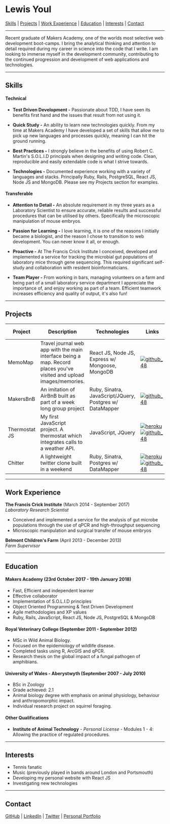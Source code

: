 # Lewis Youl

[Skills](#skills) | [Projects](#projects) | [Work Experience](#experience) | [Education](#education) | [Interests](#interests) | [Contact](#contact)

***

Recent graduate of Makers Academy, one of the worlds most selective web development boot-camps. I bring the analytical thinking and attention to detail required during my career in science into the code that I write. I am looking to immerse myself in the development community, contributing to the continued progression and development of web applications and technologies.

***

## <a name="skills">Skills</a>

#### Technical

* **Test Driven Development -** Passionate about TDD, I have seen its benefits first hand and the issues that result from not using it.


* **Quick Study -** An ability to learn new technologies quickly. From my time at Makers Academy I have developed a set of skills that allow me to pick up new languages and processes quickly, meaning I can hit the ground running.

* **Best Practices -** I strongly believe in the benefits of using Robert C. Martin's S.O.L.I.D principals when designing and writing code. Clean, reproducible and easily extendable code is what I strive towards.

* **Technologies -** Documented experience working with a variety of languages and stacks. Principally Ruby, Rails, PostgreSQL, React JS, Node JS and MongoDB. Please see my Projects section for examples.

#### Transferable

* **Attention to Detail -** An absolute requirement in my three years as a Laboratory Scientist to ensure accurate, reliable results and successful procedures that can be utilised by others. Specifically the microscopic manipulation of mouse embryos.

* **Passion for Learning -** I love learning, it is one of the reasons I initially became a biologist, and the reason I chose to transition to web development. You can never know it all, or enough.

* **Proactive -** At The Francis Crick Institute I conceived, developed and implemented a service for tracking the microbial gut populations of laboratory mice through gene sequencing. This required significant self-study and collaboration with resident bioinformaticians.

* **Team Player -** From working in bars, managing volunteers on a farm and being part of a small laboratory service department I appreciate the importance of, and enjoy working as part of a team. Efficient teamwork increases efficiency and quality of output, it's also fun!

***

## <a name="projects">Projects</a>

Project | Description | Technologies | Links | Testing Technologies
---| --- | --- | --- | --- |
MemoMap | Travel journal web app with the main interface being a map. Record places you've visited and upload images/memories. | React JS, Node JS, Express w/ Mongoose, MongoDB | [![github_48](https://cloud.githubusercontent.com/assets/12953472/18687862/de8df31e-7f79-11e6-937c-f20c0e0ee2b4.png)](https://github.com/tmerrr/memomap) | Enzyme, Mocha, Chai & Sinon
MakersBnB | An imitation of AirBnB built as part of a week long group project | Ruby, Sinatra, JavaScript/JQuery, Postgres w/ DataMapper | [![github_48](https://cloud.githubusercontent.com/assets/12953472/18687862/de8df31e-7f79-11e6-937c-f20c0e0ee2b4.png)](https://github.com/LewisYoul/MakersBnB) | RSpec, Capybara & Poltergeist
Thermostat JS | My first JavaScript project. A thermostat which integrates calls to a weather API. | JavaScript, JQuery | [![heroku](https://cloud.githubusercontent.com/assets/12953472/18688266/701982fc-7f7b-11e6-8971-5f1e03f554b7.png)](https://thermostat-final.herokuapp.com/index.html) [![github_48](https://cloud.githubusercontent.com/assets/12953472/18687862/de8df31e-7f79-11e6-937c-f20c0e0ee2b4.png)](https://github.com/LewisYoul/thermostat-final) | Jasmine
Chitter | A lightweight twitter clone built in a weekend | Ruby, Sinatra, Postgres w/ DataMapper | [![heroku](https://cloud.githubusercontent.com/assets/12953472/18688266/701982fc-7f7b-11e6-8971-5f1e03f554b7.png)](https://protected-sierra-12031.herokuapp.com/posts) [![github_48](https://cloud.githubusercontent.com/assets/12953472/18687862/de8df31e-7f79-11e6-937c-f20c0e0ee2b4.png)](https://github.com/LewisYoul/Chitter) | Rspec + Capybara

***

## <a name="experience">Work Experience</a>

**The Francis Crick Institute** (March 2014 - September 2017)    
*Laboratory Research Scientist*
- Conceived and implemented a service for the analysis of gut microbe populations through the use of qPCR and high-throughput sequencing
- Microscopic manipulation and surgical transfer of mouse embryos

**Belmont Children's Farm** (April 2013 - December 2013)   
*Farm Supervisor*  

***

## <a name="education">Education</a>

#### Makers Academy (23rd October 2017 - 19th January 2018)

- Fast, Efficient and independent learner
- Effective collaborator
- Implementation of S.O.L.I.D principles
- Object Oriented Programming & Test Driven Development
- Agile methodologies and XP values
- Ruby, Rails, JavaScript, React JS, Node JS, PostgreSQL & MongoDB

#### Royal Veterinary College (September 2011 - September 2012)

- MSc in Wild Animal Biology.
- Focused on the epidemiology of wildlife disease.
- Completed tasks using R, ArcGIS and qPCR.
- Research thesis on the global impact of a fungal pathogen of amphibians.

#### University of Wales - Aberystwyth (September 2007 - July 2010)

- BSc in Zoology
- Grade achieved: 2.1
- Animal biology degree with emphasis on animal physiology, behaviour and anthropomorphic impact.
- Individual research project on squirrel foraging.

#### Other Qualifications

- **Institute of Animal Technology** - *Personal License* - Modules 1 - 4: Allowing the practice of regulated procedures.

***

## <a name="interests">Interests</a>

- Tennis fanatic
- Music (previously played in bands around London and Portsmouth)
- Developing my personal website with React JS
- Investigating new technologies

***

## <a name="contact">Contact</a>

[GitHub](https://github.com/LewisYoul) | [LinkedIn](https://www.linkedin.com/in/lewisyoul/) | [Twitter](https://twitter.com/lewisyoul) | [Personal Portfolio](https://lewisyoul.github.io)
